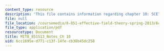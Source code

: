 ```yaml
---
content_type: resource
description: 'This file contains information regarding chapter 10: SCET II.'
file: null
file_location: /coursemedia/8-851-effective-field-theory-spring-2013/6cc1695ed771c13f14fecb38b45dc258_MIT8_851S13_SCETII.pdf
file_type: application/pdf
resourcetype: Document
title: MIT8_851S13_Notes_Ch 10
uid: 6cc1695e-d771-c13f-14fe-cb38b45dc258
---
```

